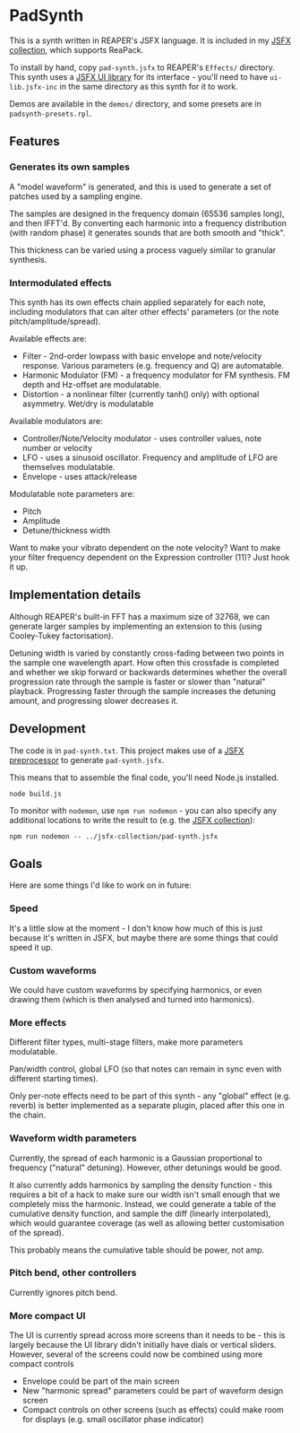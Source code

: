 # PadSynth

This is a synth written in REAPER's JSFX language.  It is included in my [JSFX collection](https://geraintluff.github.io/jsfx/), which supports ReaPack.

To install by hand, copy `pad-synth.jsfx` to REAPER's `Effects/` directory.  This synth uses a [JSFX UI library](https://github.com/geraintluff/jsfx-ui-lib) for its interface - you'll need to have `ui-lib.jsfx-inc` in the same directory as this synth for it to work.

Demos are available in the `demos/` directory, and some presets are in `padsynth-presets.rpl`.

## Features

### Generates its own samples

A "model waveform" is generated, and this is used to generate a set of patches used by a sampling engine.

The samples are designed in the frequency domain (65536 samples long), and then IFFT'd.  By converting each harmonic into a frequency distribution (with random phase) it generates sounds that are both smooth and "thick".

This thickness can be varied using a process vaguely similar to granular synthesis.

### Intermodulated effects

This synth has its own effects chain applied separately for each note, including modulators that can alter other effects' parameters (or the note pitch/amplitude/spread).

Available effects are:

*	Filter - 2nd-order lowpass with basic envelope and note/velocity response.  Various parameters (e.g. frequency and Q) are automatable.
*	Harmonic Modulator (FM) - a frequency modulator for FM synthesis. FM depth and Hz-offset are modulatable.
*	Distortion - a nonlinear filter (currently tanh() only) with optional asymmetry.  Wet/dry is modulatable

Available modulators are:

*	Controller/Note/Velocity modulator - uses controller values, note number or velocity
*	LFO - uses a sinusoid oscillator. Frequency and amplitude of LFO are themselves modulatable.
*	Envelope - uses attack/release

Modulatable note parameters are:

*	Pitch
*	Amplitude
*	Detune/thickness width

Want to make your vibrato dependent on the note velocity?  Want to make your filter frequency dependent on the Expression controller (11)?  Just hook it up.

## Implementation details

Although REAPER's built-in FFT has a maximum size of 32768, we can generate larger samples by implementing an extension to this (using Cooley-Tukey factorisation).

Detuning width is varied by constantly cross-fading between two points in the sample one wavelength apart.  How often this crossfade is completed and whether we skip forward or backwards determines whether the overall progression rate through the sample is faster or slower than "natural" playback.  Progressing faster through the sample increases the detuning amount, and progressing slower decreases it.

## Development

The code is in `pad-synth.txt`.  This project makes use of a [JSFX preprocessor](https://www.npmjs.com/package/jsfx-preprocessor) to generate `pad-synth.jsfx`.

This means that to assemble the final code, you'll need Node.js installed.

```
node build.js
```

To monitor with `nodemon`, use `npm run nodemon` - you can also specify any additional locations to write the result to (e.g. the [JSFX collection](https://github.com/geraintluff/jsfx)):

```
npm run nodemon -- ../jsfx-collection/pad-synth.jsfx
```

## Goals

Here are some things I'd like to work on in future:

### Speed

It's a little slow at the moment - I don't know how much of this is just because it's written in JSFX, but maybe there are some things that could speed it up.

### Custom waveforms

We could have custom waveforms by specifying harmonics, or even drawing them (which is then analysed and turned into harmonics).

### More effects

Different filter types, multi-stage filters, make more parameters modulatable.

Pan/width control, global LFO (so that notes can remain in sync even with different starting times).

Only per-note effects need to be part of this synth - any "global" effect (e.g. reverb) is better implemented as a separate plugin, placed after this one in the chain.

### Waveform width parameters

Currently, the spread of each harmonic is a Gaussian proportional to frequency ("natural" detuning).  However, other detunings would be good.

It also currently adds harmonics by sampling the density function - this requires a bit of a hack to make sure our width isn't small enough that we completely miss the harmonic.  Instead, we could generate a table of the cumulative density function, and sample the diff (linearly interpolated), which would guarantee coverage (as well as allowing better customisation of the spread).

This probably means the cumulative table should be power, not amp.

### Pitch bend, other controllers

Currently ignores pitch bend.

### More compact UI

The UI is currently spread across more screens than it needs to be - this is largely because the UI library didn't initially have dials or vertical sliders.  However, several of the screens could now be combined using more compact controls

*	Envelope could be part of the main screen
*	New "harmonic spread" parameters could be part of waveform design screen
*	Compact controls on other screens (such as effects) could make room for displays (e.g. small oscillator phase indicator)